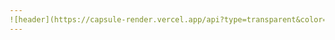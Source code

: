 ```yaml
---
![header](https://capsule-render.vercel.app/api?type=transparent&color=auto&height=200&section=header&text=SetUp%20Eggs&fontAlignY=28&fontSize=70&fontColor=396992&animation=twinkling&desc=Hello%20capsule%20render&)
---
```

